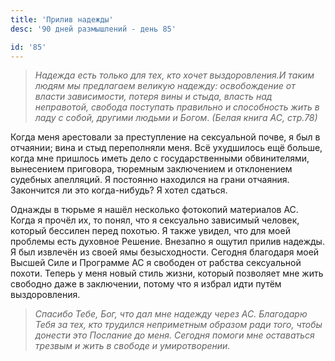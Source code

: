 ```yaml
---
title: 'Прилив надежды'
desc: '90 дней размышлений - день 85'

id: '85'
---
```


> _Надежда есть только для тех, кто хочет выздоровления.И таким людям мы
> предлагаем великую надежду: освобождение от власти зависимости, потеря вины
> и стыда, власть над неправотой, свобода поступать правильно и способность
> жить в ладу с собой, другими людьми и Богом_. _(Белая книга АС, стр.78)_

Когда меня арестовали за преступление на сексуальной почве, я был в отчаянии;
вина и стыд переполняли меня. Всё ухудшилось ещё больше, когда мне пришлось
иметь дело с государственными обвинителями, вынесением приговора, тюремным
заключением и отклонением судебных апелляций. Я постоянно находился на грани
отчаяния. Закончится ли это когда-нибудь? Я хотел сдаться.

Однажды в тюрьме я нашёл несколько фотокопий материалов АС. Когда я прочёл их,
то понял, что я сексуально зависимый человек, который бессилен перед похотью.
Я также увидел, что для моей проблемы есть духовное Решение. Внезапно я ощутил
прилив надежды. Я был извлечён из своей ямы безысходности. Сегодня благодаря
моей Высшей Силе и Программе АС я свободен от рабства сексуальной похоти.
Теперь у меня новый стиль жизни, который позволяет мне жить свободно даже в
заключении, потому что я избрал идти путём выздоровления.

> _Спасибо Тебе, Бог, что дал мне надежду через АС. Благодарю Тебя за тех, кто
> трудился неприметным образом ради того, чтобы донести это Послание до меня.
> Сегодня помоги мне оставаться трезвым и жить в свободе и умиротворении._
